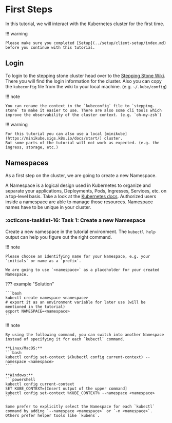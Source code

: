 # First Steps
In this tutorial, we will interact with the Kubernetes cluster for the first time.

!!! warning

    Please make sure you completed [Setup](../setup/client-setup/index.md) before you continue with this tutorial.

## Login
To login to the stepping stone cluster head over to the [Stepping Stone Wiki](https://wiki.golog.ch/wiki/Category:Customer:_Golog_AG).
There you will find the login information for the cluster.
Also you can copy the `kubeconfig` file from the wiki to your local machine. (e.g. `~/.kube/config`)

!!! note

    You can rename the context in the `kubeconfig` file to `stepping-stone` to make it easier to use. There are also some cli tools which improve the observability of the cluster context. (e.g. `oh-my-zsh`)

!!! warning

    For this tutorial you can also use a local [minikube](https://minikube.sigs.k8s.io/docs/start/) cluster.
    But some parts of the tutorial will not work as expected. (e.g. the ingress, storage, etc.)

## Namespaces
As a first step on the cluster, we are going to create a new Namespace.

A Namespace is a logical design used in Kubernetes to organize and separate your applications, Deployments, Pods, Ingresses, Services, etc. on a top-level basis. 
Take a look at the [Kubernetes docs](https://kubernetes.io/docs/concepts/overview/working-with-objects/namespaces/). 
Authorized users inside a namespace are able to manage those resources. 
Namespace names have to be unique in your cluster.

### :octicons-tasklist-16: **Task 1**: Create a new Namespace
Create a new namespace in the tutorial environment. 
The `kubectl help` output can help you figure out the right command.

!!! note
    
    Please choose an identifying name for your Namespace, e.g. your `initials` or name as a `prefix`.

    We are going to use `<namespace>` as a placeholder for your created Namespace.

??? example "Solution"

    ```bash
    kubectl create namespace <namespace>
    # export it as an environment variable for later use (will be mentioned in the tutorial)
    export NAMESPACE=<namespace>
    ```

!!! note

    By using the following command, you can switch into another Namespace instead of specifying it for each `kubectl` command.

    **Linux/MacOS:**
    ```bash
    kubectl config set-context $(kubectl config current-context) --namespace <namespace>
    ```

    **Windows:**
    ```powershell
    kubectl config current-context
    SET KUBE_CONTEXT=[Insert output of the upper command]
    kubectl config set-context %KUBE_CONTEXT% --namespace <namespace>
    ```

    Some prefer to explicitly select the Namespace for each `kubectl` command by adding `--namespace <namespace>` or `-n <namespace>`. 
    Others prefer helper tools like `kubens`.
